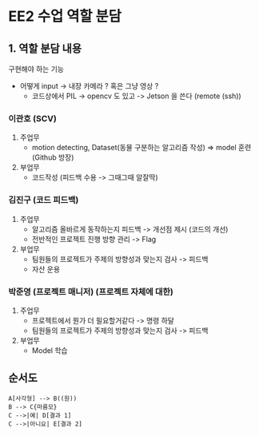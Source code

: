 # EE2 수업 역할 분담

## 1. 역할 분담 내용
구현해야 하는 기능
- 어떻게 input -> 내장 카메라 ? 혹은 그냥 영상 ?
    * 코드상에서 PIL -> opencv 도 있고 -> Jetson 을 쓴다 (remote (ssh))

### 이관호 (SCV)
1. 주업무 
    - motion detecting, Dataset(동물 구분하는 알고리즘 작성) => model 훈련 (Github 방장)
2. 부업무
    - 코드작성 (피드백 수용 -> 그때그때 알잘딱)

### 김진구 (코드 피드백)
1. 주업무 
    - 알고리즘 올바르게 동작하는지 피드백 -> 개선점 제시 (코드의 개선)
    - 전반적인 프로젝트 진행 방향 관리 -> Flag
2. 부업무 
    - 팀원들의 프로젝트가 주제의 방향성과 맞는지 검사 -> 피드백
    - 자산 운용 

### 박준영 (프로젝트 매니저) (프로젝트 자체에 대한)
1. 주업무
    - 프로젝트에서 뭔가 더 필요할거같다 -> 명령 하달
    - 팀원들의 프로젝트가 주제의 방향성과 맞는지 검사 -> 피드백
2. 부업무 
    - Model 학습

## 순서도
```mermaid
A[사각형] --> B((원))
B --> C{마름모}
C -->|예| D[결과 1]
C -->|아니요| E[결과 2]
```